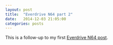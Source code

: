 ```yaml
---
layout: post
title:  "Everdrive N64 part 2"
date:   2014-12-03 21:05:00
categories: posts
---
```


This is a follow-up to my first [Everdrive N64 post](http://www.oboroc.com/posts/2014/11/29/everdrive-n64/).
